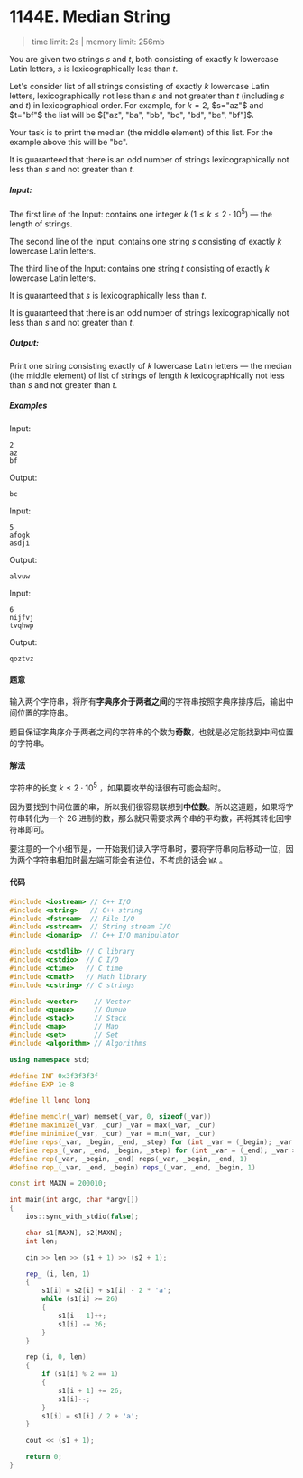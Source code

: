 # 1144E. Median String

> time limit: 2s | memory limit: 256mb

You are given two strings $s$ and $t$, both consisting of exactly $k$ lowercase Latin letters, $s$ is lexicographically less than $t$.

Let's consider list of all strings consisting of exactly $k$ lowercase Latin letters, lexicographically not less than $s$ and not greater than $t$ (including $s$ and $t$) in lexicographical order. For example, for $k=2$, $s="az"$ and $t="bf"$ the list will be $["az", "ba", "bb", "bc", "bd", "be", "bf"]$.

Your task is to print the median (the middle element) of this list. For the example above this will be "bc".

It is guaranteed that there is an odd number of strings lexicographically not less than $s$ and not greater than $t$.

##### Input:

The first line of the Input: contains one integer $k$ ($1 \leq k \leq 2 \cdot 10^5$) — the length of strings.

The second line of the Input: contains one string $s$ consisting of exactly $k$ lowercase Latin letters.

The third line of the Input: contains one string $t$ consisting of exactly $k$ lowercase Latin letters.

It is guaranteed that $s$ is lexicographically less than $t$.

It is guaranteed that there is an odd number of strings lexicographically not less than $s$ and not greater than $t$.

##### Output:

Print one string consisting exactly of $k$ lowercase Latin letters — the median (the middle element) of list of strings of length $k$ lexicographically not less than $s$ and not greater than $t$.

##### Examples

Input:
```text
2
az
bf
```
Output:
```text
bc
```

Input:
```text
5
afogk
asdji
```
Output:
```text
alvuw
```

Input:
```text
6
nijfvj
tvqhwp
```
Output:
```text
qoztvz
```

#### 题意

输入两个字符串，将所有**字典序介于两者之间**的字符串按照字典序排序后，输出中间位置的字符串。

题目保证字典序介于两者之间的字符串的个数为**奇数**，也就是必定能找到中间位置的字符串。

#### 解法

字符串的长度 $k \leq 2 \cdot 10^5$ ，如果要枚举的话很有可能会超时。

因为要找到中间位置的串，所以我们很容易联想到**中位数**。所以这道题，如果将字符串转化为一个 $26$ 进制的数，那么就只需要求两个串的平均数，再将其转化回字符串即可。

要注意的一个小细节是，一开始我们读入字符串时，要将字符串向后移动一位，因为两个字符串相加时最左端可能会有进位，不考虑的话会 `WA` 。

#### 代码

```cpp
#include <iostream> // C++ I/O
#include <string>   // C++ string
#include <fstream>  // File I/O
#include <sstream>  // String stream I/O
#include <iomanip>  // C++ I/O manipulator

#include <cstdlib> // C library
#include <cstdio>  // C I/O
#include <ctime>   // C time
#include <cmath>   // Math library
#include <cstring> // C strings

#include <vector>    // Vector
#include <queue>     // Queue
#include <stack>     // Stack
#include <map>       // Map
#include <set>       // Set
#include <algorithm> // Algorithms

using namespace std;

#define INF 0x3f3f3f3f
#define EXP 1e-8

#define ll long long

#define memclr(_var) memset(_var, 0, sizeof(_var))
#define maximize(_var, _cur) _var = max(_var, _cur)
#define minimize(_var, _cur) _var = min(_var, _cur)
#define reps(_var, _begin, _end, _step) for (int _var = (_begin); _var <= (_end); _var += (_step))
#define reps_(_var, _end, _begin, _step) for (int _var = (_end); _var >= (_begin); _var -= (_step))
#define rep(_var, _begin, _end) reps(_var, _begin, _end, 1)
#define rep_(_var, _end, _begin) reps_(_var, _end, _begin, 1)

const int MAXN = 200010;

int main(int argc, char *argv[])
{
    ios::sync_with_stdio(false);

    char s1[MAXN], s2[MAXN];
    int len;

    cin >> len >> (s1 + 1) >> (s2 + 1);

    rep_ (i, len, 1)
    {
        s1[i] = s2[i] + s1[i] - 2 * 'a';
        while (s1[i] >= 26)
        {
            s1[i - 1]++;
            s1[i] -= 26;
        }
    }

    rep (i, 0, len)
    {
        if (s1[i] % 2 == 1)
        {
            s1[i + 1] += 26;
            s1[i]--;
        }
        s1[i] = s1[i] / 2 + 'a';
    }

    cout << (s1 + 1);

    return 0;
}
```